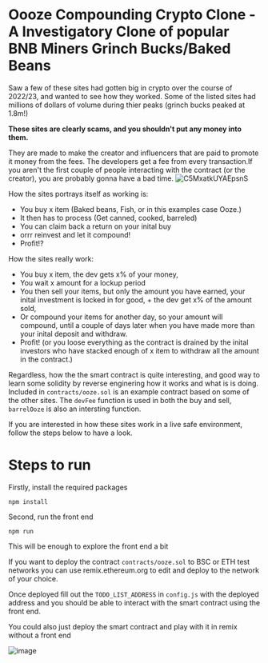 # Oooze Compounding Crypto Clone - A Investigatory Clone of popular BNB Miners Grinch Bucks/Baked Beans

Saw a few of these sites had gotten big in crypto over the course of 2022/23, and wanted to see how they worked. Some of the listed sites had millions of dollars of volume during thier peaks (grinch bucks peaked at 1.8m!)

**These sites are clearly scams, and you shouldn't put any money into them.**

They are made to make the creator and influencers that are paid to promote it money from the fees. The developers get a fee from every transaction.If you aren't the first couple of people interacting with the contract (or the creator), you are probably gonna have a bad time.
![C5MxatkUYAEpsnS](https://github.com/user-attachments/assets/c74ecb52-4b72-41af-a1d9-03c1a062568e)

How the sites portrays itself as working is: 
* You buy x item (Baked beans, Fish, or in this examples case Ooze.) 
* It then has to process (Get canned, cooked, barreled)
* You can claim back a return on your inital buy
* orrr reinvest and let it compound!
* Profit!?

How the sites really work: 
* You buy x item, the dev gets x% of your money,
* You wait x amount for a lockup period
* You then sell your items, but only the amount you have earned, your inital investment is locked in for good, + the dev get x% of the amount sold,
* Or compound your items for another day, so your amount will compound, until a couple of days later when you have made more than your inital deposit and withdraw.
* Profit! (or you loose everything as the contract is drained by the inital investors who have stacked enough of x item to withdraw all the amount in the contract.)

Regardless, how the the smart contract is quite interesting, and good way to learn some solidity by reverse enginering how it works and what is is doing. Included in `contracts/ooze.sol` is an example contract based on some of the other sites. The `devFee` function is used in both the buy and sell, `barrelOoze` is also an intersting function.

If you are interested in how these sites work in a live safe environment, follow the steps below to have a look.

# Steps to run

Firstly, install the required packages

 `npm install`

Second, run the front end

`npm run`

This will be enough to explore the front end a bit

If you want to deploy the contract `contracts/ooze.sol` to BSC or ETH test networks you can use remix.ethereum.org to edit and deploy to the network of your choice.

Once deployed fill out the `TODO_LIST_ADDRESS` in `config.js` with the deployed address and you should be able to interact with the smart contract using the front end.

You could also just deploy the smart contract and play with it in remix without a front end

![image](https://user-images.githubusercontent.com/58153637/229657892-0b3df3dd-5ff4-4b76-ab5a-8a55e359d9cb.png)

